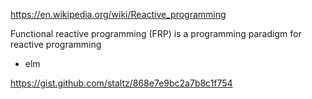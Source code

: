 https://en.wikipedia.org/wiki/Reactive_programming

Functional reactive programming (FRP) is a programming paradigm for reactive programming
* elm

https://gist.github.com/staltz/868e7e9bc2a7b8c1f754
